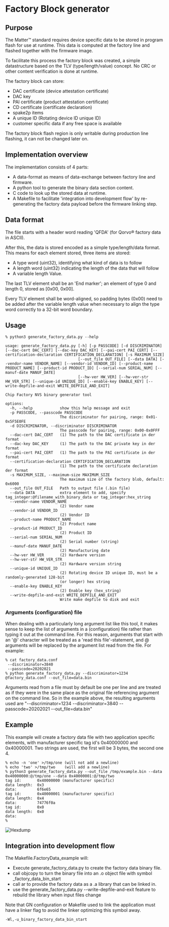 # Factory Block generator

## Purpose

The Matter&trade; standard requires device specific data to be stored in program flash for use at runtime.
This data is computed at the factory line and flashed together with the firmware image.

To facilitate this process the factory block was created, a simple datastructure based on the TLV (type/length/value)
concept.  No CRC or other content verification is done at runtime.

The factory block can store:

* DAC certificate (device attestation certificate)
* DAC key
* PAI certificate (product attestation certificate)
* CD certificate (certificate declaration)
* spake2p items
* A unique ID (Rotating device ID unique ID)
* customer specific data if any free space is available

The factory block flash region is only writable during production line flashing, it can not be changed later on.

## Implementation overview

The implementation consists of 4 parts:

* A data-format as means of data-exchange between factory line and firmware.
* A python tool to generate the binary data section content.
* C code to look up the stored data at runtime.
* A Makefile to facilitate 'integration into development flow' by re-generating the factory data payload before the firmware linking step.

## Data format

The file starts with a header word reading 'QFDA' (for Qorvo&reg; factory data in ASCII).

After this, the data is stored encoded as a simple type/length/data format. This means for each element stored, three items are stored:
* A type word (uint32), identifying what kind of data is to follow
* A length word (uint32) indicating the length of the data that will follow
* A variable length Value.

The last TLV element shall be an 'End marker'; an element of type 0 and length 0, stored as [0x00, 0x00].

Every TLV element shall be word-aligned, so padding bytes (0x00) need to be added after the variable length value when
necessary to align the type word correctly to a 32-bit word boundary.

## Usage

    % python3 generate_factory_data.py --help

    usage: generate_factory_data.py [-h] [-p PASSCODE] [-d DISCRIMINATOR] [--dac-cert DAC_CERT] [--dac-key DAC_KEY] [--pai-cert PAI_CERT] [--certification-declaration CERTIFICATION_DECLARATION] [-s MAXIMUM_SIZE]
                                    [--out_file OUT_FILE] [--data DATA] [--vendor-name VENDOR_NAME] [--vendor-id VENDOR_ID] [--product-name PRODUCT_NAME] [--product-id PRODUCT_ID] [--serial-num SERIAL_NUM] [--manuf-date MANUF_DATE]
                                    [--hw-ver HW_VER] [--hw-ver-str HW_VER_STR] [--unique-id UNIQUE_ID] [--enable-key ENABLE_KEY] [--write-depfile-and-exit WRITE_DEPFILE_AND_EXIT]

    Chip Factory NVS binary generator tool

    options:
      -h, --help            show this help message and exit
      -p PASSCODE, --passcode PASSCODE
                            The discriminator for pairing, range: 0x01-0x5F5E0FE
      -d DISCRIMINATOR, --discriminator DISCRIMINATOR
                            The passcode for pairing, range: 0x00-0x0FFF
      --dac-cert DAC_CERT   (1) The path to the DAC certificate in der format
      --dac-key DAC_KEY     (1) The path to the DAC private key in der format
      --pai-cert PAI_CERT   (1) The path to the PAI certificate in der format
      --certification-declaration CERTIFICATION_DECLARATION
                            (1) The path to the certificate declaration der format
      -s MAXIMUM_SIZE, --maximum-size MAXIMUM_SIZE
                            The maximum size of the factory blob, default: 0x6000
      --out_file OUT_FILE   Path to output file (.bin file)
      --data DATA           extra element to add, specify tag_integer:@filename_with_binary_data or tag_integer:hex_string
      --vendor-name VENDOR_NAME
                            (2) Vendor name
      --vendor-id VENDOR_ID
                            (2) Vendor ID
      --product-name PRODUCT_NAME
                            (2) Product name
      --product-id PRODUCT_ID
                            (2) Product ID
      --serial-num SERIAL_NUM
                            (2) Serial number (string)
      --manuf-date MANUF_DATE
                            (2) Manufacturing date
      --hw-ver HW_VER       (2) Hardware version
      --hw-ver-str HW_VER_STR
                            (2) Hardware version string
      --unique-id UNIQUE_ID
                            (2) Rotating device ID unique ID, must be a randomly-generated 128-bit
                            (or longer) hex string
      --enable-key ENABLE_KEY
                            (2) Enable key (hex_string)
      --write-depfile-and-exit WRITE_DEPFILE_AND_EXIT
                            Write make depfile to disk and exit


### Arguments (configuration) file

When dealing with a particularly long argument list like this tool, it makes sense to keep the list of arguments in a (configuration) file rather than typing it out at the command line.
For this reason, arguments that start with an '@' character will be treated as a 'read this file'-statement, and @ arguments will be replaced by the argument list read from the file. For example:

    % cat factory_data.conf
     --discriminator=3840
     --passcode=20202021
    % python generate_factory_data.py --discriminator=1234 @factory_data.conf --out_file=data.bin

Arguments read from a file must by default be one per line and are treated as if they were in the same place as the original file referencing argument on the command line.
So in the example above, the resulting arguments used are "--discriminator=1234 --discriminator=3840 --passcode=20202021 --out\_file=data.bin"

## Example

This example will create a factory data file with two application specific elements, with manufacturer specific tag id's 0x40000000 and 0x40000001. Two strings are used, the first will be 3 bytes, the second one 4.

    % echo -n 'one' >/tmp/one (will not add a newline)
    % echo 'two' >/tmp/two    (will add a newline)
    % python3 generate_factory_data.py --out_file /tmp/example.bin --data 0x40000000:@/tmp/one --data 0x40000001:@/tmp/two
    tag id:       0x40000000 (manufacturer specific)
    data length:  0x3
    data:         6f6e65
    tag id:       0x40000001 (manufacturer specific)
    data length:  0x4
    data:         74776f0a
    tag id:       0x0
    data length:  0x0
    data:
    %

![Hexdump](Images/factory_block.png)

## Integration into development flow

The Makefile.FactoryData\_example will:

* Execute generate\_factory\_data.py to create the factory data binary file.
* call objcopy to turn the binary file into an .o object file with symbol \_factory\_data\_bin\_start
* call ar to provide the factory data as a .a library that can be linked in.
* use the generate\_factory\_data.py --write-depfile-and-exit feature to rebuild the library when input files change

Note that GN configuration or Makefile used to link the application must have a linker flag to avoid the linker optimizing this symbol away.

    -Wl,-u_binary_factory_data_bin_start
